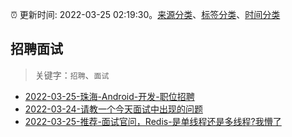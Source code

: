 :alarm_clock: 更新时间: 2022-03-25 02:19:30。[来源分类](../README.md)、[标签分类](../TAGS.md)、[时间分类](../TIMELINE.md)

## 招聘面试


> 关键字：`招聘`、`面试`



- [2022-03-25-珠海-Android-开发-职位招聘](https://www.v2ex.com/t/842771) 
- [2022-03-24-请教一个今天面试中出现的问题](https://www.v2ex.com/t/842751) 
- [2022-03-25-推荐-面试官问，Redis-是单线程还是多线程?我懵了](https://toutiao.io/k/kd3u5dk) 